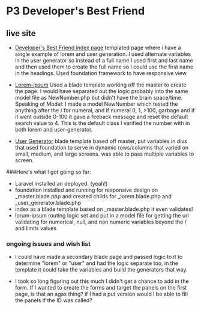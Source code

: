 # P3 Developer's Best Friend 

## live site 

* [Developer's Best Friend index page](http://sweeneybobusa-p3.gopagoda.com "Developer's best friend main page") templated page where i have a single example of lorem and user generation. I used alternate variables in the user generator so instead of a full name I used first and last name and then used them to create the full name so I could use the first name in the headings. Used foundation framework to have responsive view. 

* [Lorem-ipsum](http://sweeneybobusa-p3.gopagoda.com/lorem-ipsum "Lorum Ipsum Generator") Used a blade template working off the master to create the page. I would have separated out the logic probably into the same model file as NewNumber.php but didn't have the brain space/time. Speaking of Model: I made a model NewNumber which tested the anything after the / for numeral, and if numeral 0, 1, >100, garbage and if it went outside 0-100 it gave a feeback message and reset the default search value to 4. This is the default class I varified the number with in both lorem and user-generator.

* [User Generator](http://sweeneybobusa-p3.gopagoda.com/user-generator "User Generator") blade template based off master, put variables in divs that used foundation to serve in dynamic rows/columns that varied on small, medium, and large screens. was able to pass multiple variables to screen. 

###Here's what I got going so far: 
* Laravel installed an deployed. (yeah!)
* foundation installed and running for responsive design on _master.blade.php and created childs for _lorem.blade.php and _user_generator.blade.php
* index as a blade template based on _master.blade.php it even validates!
* lorum-ipsum routing logic set and put in a model file for getting the url validating for numerical, null, and non numeric variables beyond the / and limits values

### ongoing issues and wish list
* I could have made a secondary blade page and passed logic to it to determine "lorem" or "user" and had the logic separate too, in the template it could take the variables and build the generators that way. 

* I took so long figuring out this much I didn't get a chance to add in the form. If I wanted to create the forms and target the panels on the first page, is that an agax thing? if I had a put version would I be able to fill the panels if the ID was called?